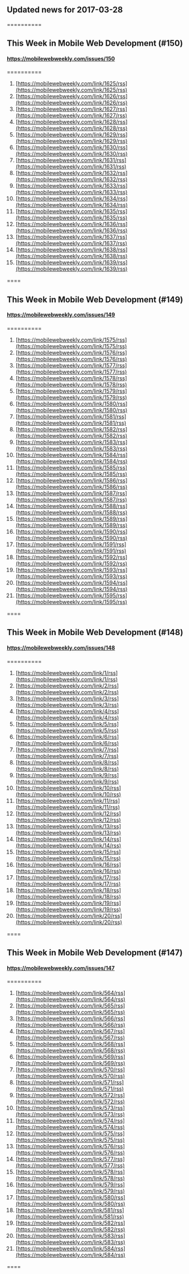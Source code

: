 ## Updated news for 2017-03-28 

==========
## This Week in Mobile Web Development (#150)
#### https://mobilewebweekly.com/issues/150

==========
  1. [https://mobilewebweekly.com/link/1625/rss](https://mobilewebweekly.com/link/1625/rss) 
  2. [https://mobilewebweekly.com/link/1626/rss](https://mobilewebweekly.com/link/1626/rss) 
  3. [https://mobilewebweekly.com/link/1627/rss](https://mobilewebweekly.com/link/1627/rss) 
  4. [https://mobilewebweekly.com/link/1628/rss](https://mobilewebweekly.com/link/1628/rss) 
  6. [https://mobilewebweekly.com/link/1629/rss](https://mobilewebweekly.com/link/1629/rss) 
  7. [https://mobilewebweekly.com/link/1630/rss](https://mobilewebweekly.com/link/1630/rss) 
  8. [https://mobilewebweekly.com/link/1631/rss](https://mobilewebweekly.com/link/1631/rss) 
  9. [https://mobilewebweekly.com/link/1632/rss](https://mobilewebweekly.com/link/1632/rss) 
  10. [https://mobilewebweekly.com/link/1633/rss](https://mobilewebweekly.com/link/1633/rss) 
  11. [https://mobilewebweekly.com/link/1634/rss](https://mobilewebweekly.com/link/1634/rss) 
  12. [https://mobilewebweekly.com/link/1635/rss](https://mobilewebweekly.com/link/1635/rss) 
  13. [https://mobilewebweekly.com/link/1636/rss](https://mobilewebweekly.com/link/1636/rss) 
  14. [https://mobilewebweekly.com/link/1637/rss](https://mobilewebweekly.com/link/1637/rss) 
  15. [https://mobilewebweekly.com/link/1638/rss](https://mobilewebweekly.com/link/1638/rss) 
  16. [https://mobilewebweekly.com/link/1639/rss](https://mobilewebweekly.com/link/1639/rss) 

====
## This Week in Mobile Web Development (#149)
#### https://mobilewebweekly.com/issues/149

==========
  1. [https://mobilewebweekly.com/link/1575/rss](https://mobilewebweekly.com/link/1575/rss) 
  2. [https://mobilewebweekly.com/link/1576/rss](https://mobilewebweekly.com/link/1576/rss) 
  3. [https://mobilewebweekly.com/link/1577/rss](https://mobilewebweekly.com/link/1577/rss) 
  4. [https://mobilewebweekly.com/link/1578/rss](https://mobilewebweekly.com/link/1578/rss) 
  6. [https://mobilewebweekly.com/link/1579/rss](https://mobilewebweekly.com/link/1579/rss) 
  7. [https://mobilewebweekly.com/link/1580/rss](https://mobilewebweekly.com/link/1580/rss) 
  8. [https://mobilewebweekly.com/link/1581/rss](https://mobilewebweekly.com/link/1581/rss) 
  9. [https://mobilewebweekly.com/link/1582/rss](https://mobilewebweekly.com/link/1582/rss) 
  10. [https://mobilewebweekly.com/link/1583/rss](https://mobilewebweekly.com/link/1583/rss) 
  11. [https://mobilewebweekly.com/link/1584/rss](https://mobilewebweekly.com/link/1584/rss) 
  12. [https://mobilewebweekly.com/link/1585/rss](https://mobilewebweekly.com/link/1585/rss) 
  13. [https://mobilewebweekly.com/link/1586/rss](https://mobilewebweekly.com/link/1586/rss) 
  14. [https://mobilewebweekly.com/link/1587/rss](https://mobilewebweekly.com/link/1587/rss) 
  15. [https://mobilewebweekly.com/link/1588/rss](https://mobilewebweekly.com/link/1588/rss) 
  16. [https://mobilewebweekly.com/link/1589/rss](https://mobilewebweekly.com/link/1589/rss) 
  17. [https://mobilewebweekly.com/link/1590/rss](https://mobilewebweekly.com/link/1590/rss) 
  18. [https://mobilewebweekly.com/link/1591/rss](https://mobilewebweekly.com/link/1591/rss) 
  19. [https://mobilewebweekly.com/link/1592/rss](https://mobilewebweekly.com/link/1592/rss) 
  20. [https://mobilewebweekly.com/link/1593/rss](https://mobilewebweekly.com/link/1593/rss) 
  21. [https://mobilewebweekly.com/link/1594/rss](https://mobilewebweekly.com/link/1594/rss) 
  22. [https://mobilewebweekly.com/link/1595/rss](https://mobilewebweekly.com/link/1595/rss) 

====
## This Week in Mobile Web Development (#148)
#### https://mobilewebweekly.com/issues/148

==========
  1. [https://mobilewebweekly.com/link/1/rss](https://mobilewebweekly.com/link/1/rss) 
  2. [https://mobilewebweekly.com/link/2/rss](https://mobilewebweekly.com/link/2/rss) 
  3. [https://mobilewebweekly.com/link/3/rss](https://mobilewebweekly.com/link/3/rss) 
  4. [https://mobilewebweekly.com/link/4/rss](https://mobilewebweekly.com/link/4/rss) 
  5. [https://mobilewebweekly.com/link/5/rss](https://mobilewebweekly.com/link/5/rss) 
  7. [https://mobilewebweekly.com/link/6/rss](https://mobilewebweekly.com/link/6/rss) 
  8. [https://mobilewebweekly.com/link/7/rss](https://mobilewebweekly.com/link/7/rss) 
  9. [https://mobilewebweekly.com/link/8/rss](https://mobilewebweekly.com/link/8/rss) 
  10. [https://mobilewebweekly.com/link/9/rss](https://mobilewebweekly.com/link/9/rss) 
  11. [https://mobilewebweekly.com/link/10/rss](https://mobilewebweekly.com/link/10/rss) 
  12. [https://mobilewebweekly.com/link/11/rss](https://mobilewebweekly.com/link/11/rss) 
  13. [https://mobilewebweekly.com/link/12/rss](https://mobilewebweekly.com/link/12/rss) 
  14. [https://mobilewebweekly.com/link/13/rss](https://mobilewebweekly.com/link/13/rss) 
  15. [https://mobilewebweekly.com/link/14/rss](https://mobilewebweekly.com/link/14/rss) 
  16. [https://mobilewebweekly.com/link/15/rss](https://mobilewebweekly.com/link/15/rss) 
  17. [https://mobilewebweekly.com/link/16/rss](https://mobilewebweekly.com/link/16/rss) 
  18. [https://mobilewebweekly.com/link/17/rss](https://mobilewebweekly.com/link/17/rss) 
  19. [https://mobilewebweekly.com/link/18/rss](https://mobilewebweekly.com/link/18/rss) 
  20. [https://mobilewebweekly.com/link/19/rss](https://mobilewebweekly.com/link/19/rss) 
  21. [https://mobilewebweekly.com/link/20/rss](https://mobilewebweekly.com/link/20/rss) 

====
## This Week in Mobile Web Development (#147)
#### https://mobilewebweekly.com/issues/147

==========
  1. [https://mobilewebweekly.com/link/564/rss](https://mobilewebweekly.com/link/564/rss) 
  2. [https://mobilewebweekly.com/link/565/rss](https://mobilewebweekly.com/link/565/rss) 
  3. [https://mobilewebweekly.com/link/566/rss](https://mobilewebweekly.com/link/566/rss) 
  4. [https://mobilewebweekly.com/link/567/rss](https://mobilewebweekly.com/link/567/rss) 
  5. [https://mobilewebweekly.com/link/568/rss](https://mobilewebweekly.com/link/568/rss) 
  7. [https://mobilewebweekly.com/link/569/rss](https://mobilewebweekly.com/link/569/rss) 
  8. [https://mobilewebweekly.com/link/570/rss](https://mobilewebweekly.com/link/570/rss) 
  9. [https://mobilewebweekly.com/link/571/rss](https://mobilewebweekly.com/link/571/rss) 
  10. [https://mobilewebweekly.com/link/572/rss](https://mobilewebweekly.com/link/572/rss) 
  11. [https://mobilewebweekly.com/link/573/rss](https://mobilewebweekly.com/link/573/rss) 
  12. [https://mobilewebweekly.com/link/574/rss](https://mobilewebweekly.com/link/574/rss) 
  13. [https://mobilewebweekly.com/link/575/rss](https://mobilewebweekly.com/link/575/rss) 
  14. [https://mobilewebweekly.com/link/576/rss](https://mobilewebweekly.com/link/576/rss) 
  15. [https://mobilewebweekly.com/link/577/rss](https://mobilewebweekly.com/link/577/rss) 
  16. [https://mobilewebweekly.com/link/578/rss](https://mobilewebweekly.com/link/578/rss) 
  17. [https://mobilewebweekly.com/link/579/rss](https://mobilewebweekly.com/link/579/rss) 
  18. [https://mobilewebweekly.com/link/580/rss](https://mobilewebweekly.com/link/580/rss) 
  19. [https://mobilewebweekly.com/link/581/rss](https://mobilewebweekly.com/link/581/rss) 
  20. [https://mobilewebweekly.com/link/582/rss](https://mobilewebweekly.com/link/582/rss) 
  21. [https://mobilewebweekly.com/link/583/rss](https://mobilewebweekly.com/link/583/rss) 
  22. [https://mobilewebweekly.com/link/584/rss](https://mobilewebweekly.com/link/584/rss) 

====
